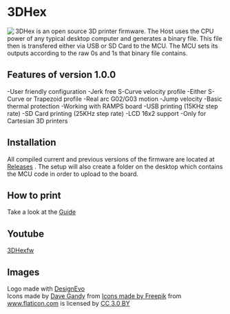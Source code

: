 # 3DHex
<img align="left" src="https://github.com/3DHexfw/3DHex/blob/master/Host/3DHex.ico" />

3DHex is an open source 3D printer firmware. The Host uses the CPU power of any typical desktop computer and generates a binary file. This file then is transfered either via USB or SD Card to the MCU. The MCU sets its outputs according to the raw 0s and 1s that binary file contains. 

## Features of version 1.0.0

-User friendly configuration
-Jerk free S-Curve velocity profile
-Either S-Curve or Trapezoid profile
-Real arc G02/G03 motion 
-Jump velocity 
-Basic thermal protection
-Working with RAMPS board
-USB printing (15KHz step rate)
-SD Card printing (25KHz step rate)
-LCD 16x2 support
-Only for Cartesian 3D printers

## Installation

All compiled current and previous versions of the firmware are located at  [Releases](https://github.com/3DHexfw/3DHex/releases) . The setup will also create a folder on the desktop which contains the MCU code in order to upload to the board.

## How to print 

Take a look at the [Guide](https://github.com/3DHexfw/3DHex/blob/master/Host/Host%20saved%20settings/3DHex/Guide_1.0.1.pdf)

## Youtube 

[3DHexfw](https://www.youtube.com/channel/UCmxyTgfH-faXP00cXr8jxtA?view_as=subscriber)

## Images

<div>Logo made with <a href="https://www.designevo.com/" title="Free Online Logo Maker">DesignEvo</a></div>
<div>Icons made by <a href="https://www.flaticon.com/authors/dave-gandy" title="Dave Gandy">Dave Gandy</a> from <a href="https://www.flaticon.com/" 
<div>Icons made by <a href="https://www.freepik.com/" title="Freepik">Freepik</a> from <a href="https://www.flaticon.com/"                 title="Flaticon">www.flaticon.com</a> is licensed by <a href="http://creativecommons.org/licenses/by/3.0/"                 title="Creative Commons BY 3.0" target="_blank">CC 3.0 BY</a></div>